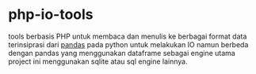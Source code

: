 # php-io-tools
tools berbasis PHP untuk membaca dan menulis ke berbagai format data
terinsiprasi dari [pandas](https://pandas.pydata.org/docs/user_guide/io.html) pada python untuk melakukan IO
namun berbeda dengan pandas yang menggunakan dataframe sebagai engine utama
project ini menggunakan sqlite atau sql engine lainnya.
